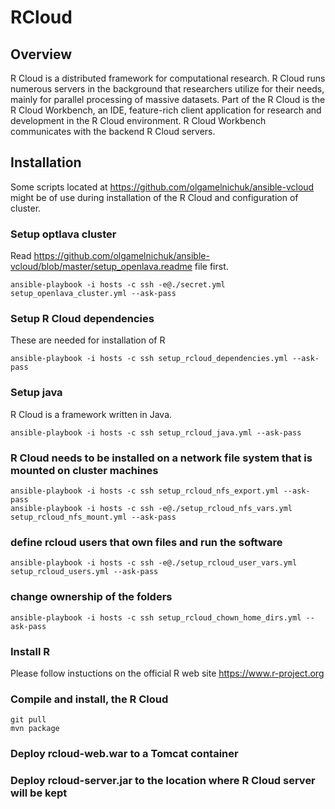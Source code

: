 # RCloud

## Overview

R Cloud is a distributed framework for computational research. R Cloud runs numerous servers in the background that researchers utilize for their needs, mainly for parallel processing of massive datasets. Part of the R Cloud is the R Cloud Workbench, an IDE, feature-rich client application for research and development in the R Cloud environment. R Cloud Workbench communicates with the backend R Cloud servers.

## Installation

Some scripts located at https://github.com/olgamelnichuk/ansible-vcloud might be of use during installation of the R Cloud and configuration of cluster.

### Setup optlava cluster
Read https://github.com/olgamelnichuk/ansible-vcloud/blob/master/setup_openlava.readme file first.
```
ansible-playbook -i hosts -c ssh -e@./secret.yml setup_openlava_cluster.yml --ask-pass
```

### Setup R Cloud dependencies
These are needed for installation of R
```
ansible-playbook -i hosts -c ssh setup_rcloud_dependencies.yml --ask-pass
```

### Setup java
R Cloud is a framework written in Java.
```
ansible-playbook -i hosts -c ssh setup_rcloud_java.yml --ask-pass
```

### R Cloud needs to be installed on a network file system that is mounted on cluster machines
```
ansible-playbook -i hosts -c ssh setup_rcloud_nfs_export.yml --ask-pass
ansible-playbook -i hosts -c ssh -e@./setup_rcloud_nfs_vars.yml setup_rcloud_nfs_mount.yml --ask-pass
```

### define rcloud users that own files and run the software
```
ansible-playbook -i hosts -c ssh -e@./setup_rcloud_user_vars.yml setup_rcloud_users.yml --ask-pass
```

### change ownership of the folders
```
ansible-playbook -i hosts -c ssh setup_rcloud_chown_home_dirs.yml --ask-pass
```

### Install R
Please follow instuctions on the official R web site https://www.r-project.org

### Compile and install, the R Cloud
```
git pull
mvn package
```

### Deploy rcloud-web.war to a Tomcat container

### Deploy rcloud-server.jar to the location where R Cloud server will be kept


